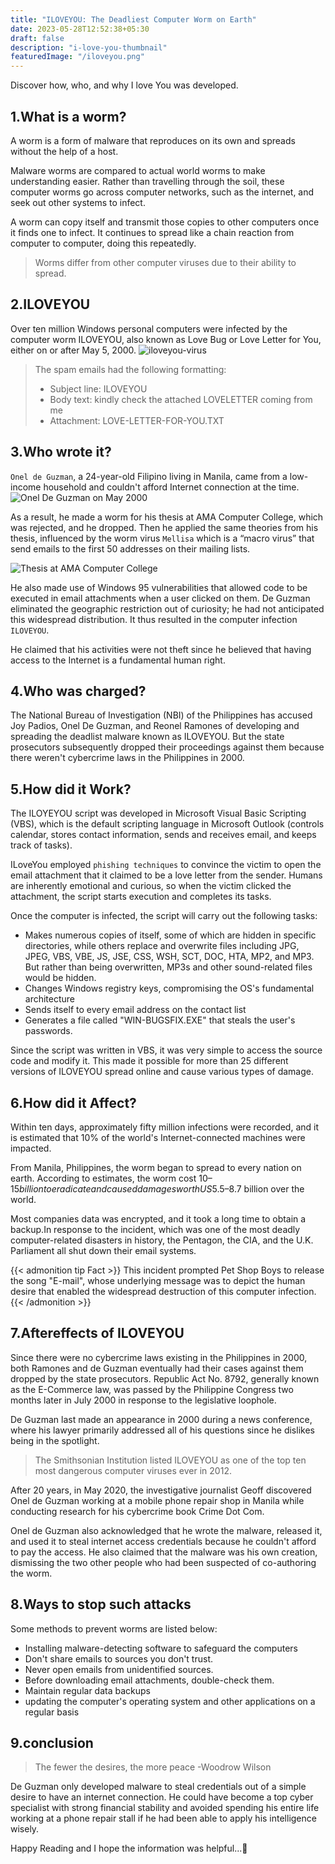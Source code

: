```yaml
---
title: "ILOVEYOU: The Deadliest Computer Worm on Earth"
date: 2023-05-28T12:52:38+05:30
draft: false
description: "i-love-you-thumbnail"
featuredImage: "/iloveyou.png"
---
```

Discover how, who, and why I love You was developed.

<!--more-->

## 1.What is a worm?
A worm is a form of malware that reproduces on its own and spreads without the help of a host.

Malware worms are compared to actual world worms to make understanding easier. Rather than travelling through the soil, these computer worms go across computer networks, such as the internet, and seek out other systems to infect. 

A worm can copy itself and transmit those copies to other computers once it finds one to infect. It continues to spread like a chain reaction from computer to computer, doing this repeatedly. 

>Worms differ from other computer viruses due to their ability to spread.

## 2.ILOVEYOU
Over ten million Windows personal computers were infected by the computer worm ILOVEYOU, also known as Love Bug or Love Letter for You, either on or after May 5, 2000.
![iloveyou-virus](/iloveyou-virus-2000.png "A screenshot showing a copy of the ILOVEYOU virus email which spread around the world in May 2000")
>The spam emails had the following formatting:
>- Subject line: ILOVEYOU
>- Body text: kindly check the attached LOVELETTER coming from me
>- Attachment: LOVE-LETTER-FOR-YOU.TXT

## 3.Who wrote it?
`Onel de Guzman`, a 24-year-old Filipino living in Manila, came from a low-income household and couldn't afford Internet connection at the time. 
![Onel De Guzman on May 2000](/onel-de-guzman-2000.png "Onel De Guzman on May 2000 at news conference ")

As a result, he made a worm for his thesis at AMA Computer College, which was rejected, and he dropped. 
Then he applied the same theories from his thesis, influenced by the worm virus `Mellisa` which is a “macro virus” that send emails to the first 50 addresses on their mailing lists.

![Thesis at AMA Computer College](/thesis-rejected.png "De Guzman's thesis rejected at AMA Computer College")

He also made use of Windows 95 vulnerabilities that allowed code to be executed in email attachments when a user clicked on them. De Guzman eliminated the geographic restriction out of curiosity; he had not anticipated this widespread distribution. It thus resulted in the computer infection `ILOVEYOU`.

He claimed that his activities were not theft since he believed that having access to the Internet is a fundamental human right.

## 4.Who was charged?
The National Bureau of Investigation (NBI) of the Philippines has accused Joy Padios, Onel De Guzman, and Reonel Ramones of developing and spreading the deadlist malware known as ILOVEYOU. But the state prosecutors subsequently dropped their proceedings against them because there weren't cybercrime laws in the Philippines in 2000. 

## 5.How did it Work?
The ILOYEYOU script was developed in Microsoft Visual Basic Scripting (VBS), which is the default scripting language in Microsoft Outlook (controls calendar, stores contact information, sends and receives email, and keeps track of tasks).

ILoveYou employed `phishing techniques` to convince the victim to open the email attachment that it claimed to be a love letter from the sender. Humans are inherently emotional and curious, so when the victim clicked the attachment, the script starts execution and completes its tasks. 

Once the computer is infected, the script will carry out the following tasks:
- Makes numerous copies of itself, some of which are hidden in specific directories, while others replace and overwrite files including JPG, JPEG, VBS, VBE, JS, JSE, CSS, WSH, SCT, DOC, HTA, MP2, and MP3. But rather than being overwritten, MP3s and other sound-related files would be hidden.
- Changes Windows registry keys, compromising the OS's fundamental architecture
- Sends itself to every email address on the contact list
- Generates a file called "WIN-BUGSFIX.EXE" that steals the user's passwords.

Since the script was written in VBS, it was very simple to access the source code and modify it. This made it possible for more than 25 different versions of ILOVEYOU spread online and cause various types of damage.

## 6.How did it Affect?
Within ten days, approximately fifty million infections were recorded, and it is estimated that 10% of the world's Internet-connected machines were impacted. 

From Manila, Philippines, the worm began to spread to every nation on earth. According to estimates, the worm cost $10–15 billion to eradicate and caused damages worth US$5.5–8.7 billion over the world. 

Most companies data was encrypted, and it took a long time to obtain a backup.In response to the incident, which was one of the most deadly computer-related disasters in history, the Pentagon, the CIA, and the U.K. Parliament all shut down their email systems.

{{< admonition tip Fact >}}
This incident prompted Pet Shop Boys to release the song "E-mail", whose underlying message was to depict the human desire that enabled the widespread destruction of this computer infection.
{{< /admonition >}}


## 7.Aftereffects of ILOVEYOU
Since there were no cybercrime laws existing in the Philippines in 2000, both Ramones and de Guzman eventually had their cases against them dropped by the state prosecutors. Republic Act No. 8792, generally known as the E-Commerce law, was passed by the Philippine Congress two months later in July 2000 in response to the legislative loophole.

De Guzman last made an appearance in 2000 during a news conference, where his lawyer primarily addressed all of his questions since he dislikes being in the spotlight.

>The Smithsonian Institution listed ILOVEYOU as one of the top ten most dangerous computer viruses ever in 2012.

After 20 years, in May 2020, the investigative journalist Geoff discovered Onel de Guzman working at a mobile phone repair shop in Manila while conducting research for his cybercrime book Crime Dot Com.

Onel de Guzman also acknowledged that he wrote the malware, released it, and used it to steal internet access credentials because he couldn't afford to pay the access. He also claimed that the malware was his own creation, dismissing the two other people who had been suspected of co-authoring the worm.

## 8.Ways to stop such attacks 
Some methods to prevent worms are listed below:
- Installing malware-detecting software to safeguard the computers
- Don't share emails to sources you don't trust.
- Never open emails from unidentified sources.
- Before downloading email attachments, double-check them.
- Maintain regular data backups
- updating the computer's operating system and other applications on a regular basis

## 9.conclusion
>The fewer the desires, the more peace -Woodrow Wilson

De Guzman only developed malware to steal credentials out of a simple desire to have an internet connection. He could have become a top cyber specialist with strong financial stability and avoided spending his entire life working at a phone repair stall if he had been able to apply his intelligence wisely.

Happy Reading and I hope the information was helpful...🐾